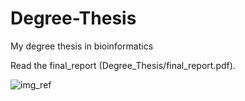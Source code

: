 # Degree-Thesis

My degree thesis in bioinformatics

Read the final_report (Degree_Thesis/final_report.pdf).


![img_ref]


[img_ref]: https://www.vectorlogo.zone/logos/github/github-ar21.svg
